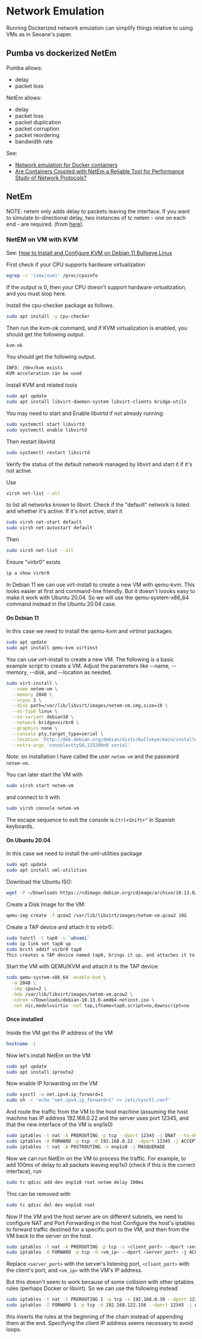 # Network Emulation

Running Dockerized network emulation can simplify things relative to using VMs as in Seoane's paper.

## Pumba vs dockerized NetEm

Pumba allows:

- delay
- packet loss

NetEm allows:

- delay
- packet loss
- packet duplication
- packet corruption
- packet reordering
- bandwidth rate

See:

- [Network emulation for Docker containers](https://medium.com/hackernoon/network-emulation-for-docker-containers-f4d36b656cc3)
- [Are Containers Coupled with NetEm a Reliable Tool for Performance Study of Network Protocols?](https://ieeexplore.ieee.org/document/9020466)

## NetEm

NOTE: netem only adds delay to packets leaving the interface. If you want to simulate bi-directional delay, two instances of tc netem - one on each end - are required. (from [here](https://srtlab.github.io/srt-cookbook/how-to-articles/using-netem-to-emulate-networks.html)).

### NetEM on VM with KVM

See: [How to Install and Configure KVM on Debian 11 Bullseye Linux](https://linux.how2shout.com/how-to-install-and-configure-kvm-on-debian-11-bullseye-linux/)

First check if your CPU supports hardware virtualization

```bash
egrep -c '(vmx|svm)' /proc/cpuinfo
```

If the output is 0, then your CPU doesn't support hardware virtualization, and you must stop here.

Install the cpu-checker package as follows.

```bash
sudo apt install -y cpu-checker
```

Then run the kvm-ok command, and if KVM virtualization is enabled, you should get the following output.

```bash
kvm-ok
```

You should get the following output.

```bash
INFO: /dev/kvm exists
KVM acceleration can be used
```

Install KVM and related tools

```bash
sudo apt update
sudo apt install libvirt-daemon-system libvirt-clients bridge-utils
```

You may need to start and Enable libvirtd if not already running:

```bash
sudo systemctl start libvirtd
sudo systemctl enable libvirtd
```

Then restart libvirtd

```bash
sudo systemctl restart libvirtd
```

Verify the status of the default network managed by libvirt and start it if it's not active.

Use

```bash
virsh net-list --all
```

to list all networks known to libvirt.
Check if the "default" network is listed and whether it's active. If it's not active, start it

```bash
sudo virsh net-start default
sudo virsh net-autostart default
```

Then

```bash
sudo virsh net-list --all
```

Ensure "virbr0" exists

```bash
ip a show virbr0
```

In Debian 11 we can use virt-install to create a new VM with qemu-kvm. This looks easier at first and command-line friendly. But it doesn't loooks easy to make it work with Ubuntu 20.04. So we will use the qemu-system-x86_64 command instead in the Ubuntu 20.04 case.

#### On Debian 11

In this case we need to install the qemu-kvm and virtinst packages

```bash
sudo apt update
sudo apt install qemu-kvm virtinst
```

You can use virt-install to create a new VM. The following is a basic example script to create a VM. Adjust the parameters like --name, --memory, --disk, and --location as needed.

```bash
sudo virt-install \
  --name netem-vm \
  --memory 2048 \
  --vcpus 2 \
  --disk path=/var/lib/libvirt/images/netem-vm.img,size=10 \
  --os-type linux \
  --os-variant debian10 \
  --network bridge=virbr0 \
  --graphics none \
  --console pty,target_type=serial \
  --location 'http://deb.debian.org/debian/dists/bullseye/main/installer-amd64/' \
  --extra-args 'console=ttyS0,115200n8 serial'
```

*Note*: on installation I have called the user `netem-vm` and the password `netem-vm`.

You can later start the VM with

```bash
sudo virsh start netem-vm
```

and connect to it with

```bash
sudo virsh console netem-vm
```

The escape sequence to exit the console is `Ctrl+Shift+^` in Spanish keyboards.

#### On Ubuntu 20.04

In this case we need to install the uml-utilities package

```bash
sudo apt update
sudo apt install uml-utilities
```

Download the Ubuntu ISO:

```bash
wget -P ~/Downloads https://cdimage.debian.org/cdimage/archive/10.13.0/amd64/iso-cd/debian-10.13.0-amd64-netinst.iso
```

Create a Disk Image for the VM:

```bash
qemu-img create -f qcow2 /var/lib/libvirt/images/netem-vm.qcow2 10G
```

Create a TAP device and attach it to virbr0:

```bash
sudo tunctl -t tap0 -u `whoami`
sudo ip link set tap0 up
sudo brctl addif virbr0 tap0
This creates a TAP device named tap0, brings it up, and attaches it to the virbr0 bridge. Replace whoami with your username if necessary.
```

Start the VM with QEMU/KVM and attach it to the TAP device:

```bash
sudo qemu-system-x86_64 -enable-kvm \
  -m 2048 \
  -smp cpus=2 \
  -hda /var/lib/libvirt/images/netem-vm.qcow2 \
  -cdrom ~/Downloads/debian-10.13.0-amd64-netinst.iso \
  -net nic,model=virtio -net tap,ifname=tap0,script=no,downscript=no
```

#### Once installed

Inside the VM get the IP address of the VM

```bash
hostname -I
```

Now let's install NetEm on the VM

```bash
sudo apt update
sudo apt install iproute2
```

Now enable IP forwarding on the VM

```bash
sudo sysctl -w net.ipv4.ip_forward=1
sudo sh -c 'echo "net.ipv4.ip_forward=1" >> /etc/sysctl.conf'
```

And route the traffic from the VM to the host machine (assuming the host machine has IP address 192.168.0.22 and the server uses port 12345, and that the new interface of the VM is enp1s0)

```bash
sudo iptables -t nat -A PREROUTING -p tcp --dport 12345 -j DNAT --to-destination 192.168.0.22
sudo iptables -A FORWARD -p tcp -d 192.168.0.22 --dport 12345 -j ACCEPT
sudo iptables -t nat -A POSTROUTING -o enp1s0 -j MASQUERADE
```

Now we can run NetEm on the VM to process the traffic. For example, to add 100ms of delay to all packets leaving enp1s0 (check if this is the correct interface), run

```bash
sudo tc qdisc add dev enp1s0 root netem delay 100ms
```

This can be removed with

```bash
sudo tc qdisc del dev enp1s0 root
```

Now if the VM and the host server are on different subnets, we need to configure NAT and Port Forwarding in the host Configure the host's iptables to forward traffic destined for a specific port to the VM, and then from the VM back to the server on the host.

```bash
sudo iptables -t nat -A PREROUTING -p tcp -s <client_port> --dport <server_port> -j DNAT --to-destination <vm_ip>
sudo iptables -A FORWARD -p tcp -d <vm_ip> --dport <server_port> -j ACCEPT
```

Replace `<server_port>` with the server's listening port, `<client_port>` with the client's port, and `<vm_ip>` with the VM's IP address.

But this doesn't seem to work because of some collision with other iptables rules (perhaps Docker or libvirt). So we can use the following instead

```bash
sudo iptables -t nat -I PREROUTING 1 -p tcp -s 192.168.0.30 --dport 12345 -j DNAT --to-destination 192.168.122.156
sudo iptables -I FORWARD 1 -p tcp -d 192.168.122.156 --dport 12345 -j ACCEPT
```

this inserts the rules at the beginning of the chain instead of appending them at the end. Specifying the client IP address seems necessary to avoid loops.
